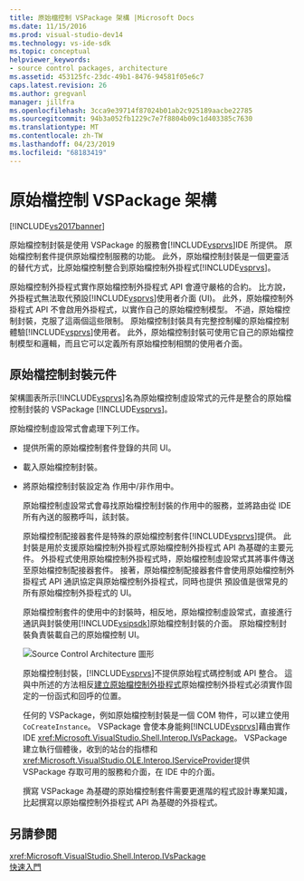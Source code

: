 ```yaml
---
title: 原始檔控制 VSPackage 架構 |Microsoft Docs
ms.date: 11/15/2016
ms.prod: visual-studio-dev14
ms.technology: vs-ide-sdk
ms.topic: conceptual
helpviewer_keywords:
- source control packages, architecture
ms.assetid: 453125fc-23dc-49b1-8476-94581f05e6c7
caps.latest.revision: 26
ms.author: gregvanl
manager: jillfra
ms.openlocfilehash: 3cca9e39714f87024b01ab2c925189aacbe22785
ms.sourcegitcommit: 94b3a052fb1229c7e7f8804b09c1d403385c7630
ms.translationtype: MT
ms.contentlocale: zh-TW
ms.lasthandoff: 04/23/2019
ms.locfileid: "68183419"
---
```

# <a name="source-control-vspackage-architecture"></a>原始檔控制 VSPackage 架構
[!INCLUDE[vs2017banner](../../includes/vs2017banner.md)]

原始檔控制封裝是使用 VSPackage 的服務會[!INCLUDE[vsprvs](../../includes/vsprvs-md.md)]IDE 所提供。 原始檔控制套件提供原始檔控制服務的功能。 此外，原始檔控制封裝是一個更靈活的替代方式，比原始檔控制整合到原始檔控制外掛程式[!INCLUDE[vsprvs](../../includes/vsprvs-md.md)]。  
  
 原始檔控制外掛程式實作原始檔控制外掛程式 API 會遵守嚴格的合約。 比方說，外掛程式無法取代預設[!INCLUDE[vsprvs](../../includes/vsprvs-md.md)]使用者介面 (UI)。 此外，原始檔控制外掛程式 API 不會啟用外掛程式，以實作自己的原始檔控制模型。 不過，原始檔控制封裝，克服了這兩個這些限制。 原始檔控制封裝具有完整控制權的原始檔控制體驗[!INCLUDE[vsprvs](../../includes/vsprvs-md.md)]使用者。 此外，原始檔控制封裝可使用它自己的原始檔控制模型和邏輯，而且它可以定義所有原始檔控制相關的使用者介面。  
  
## <a name="source-control-package-components"></a>原始檔控制封裝元件  
 架構圖表所示[!INCLUDE[vsprvs](../../includes/vsprvs-md.md)]名為原始檔控制虛設常式的元件是整合的原始檔控制封裝的 VSPackage [!INCLUDE[vsprvs](../../includes/vsprvs-md.md)]。  
  
 原始檔控制虛設常式會處理下列工作。  
  
- 提供所需的原始檔控制套件登錄的共同 UI。  
  
- 載入原始檔控制封裝。  
  
- 將原始檔控制封裝設定為 作用中/非作用中。  
  
  原始檔控制虛設常式會尋找原始檔控制封裝的作用中的服務，並將路由從 IDE 所有內送的服務呼叫，該封裝。  
  
  原始檔控制配接器套件是特殊的原始檔控制套件[!INCLUDE[vsprvs](../../includes/vsprvs-md.md)]提供。 此封裝是用於支援原始檔控制外掛程式原始檔控制外掛程式 API 為基礎的主要元件。 外掛程式使用原始檔控制外掛程式時，原始檔控制虛設常式其將事件傳送至原始檔控制配接器套件。 接著，原始檔控制配接器套件會使用原始檔控制外掛程式 API 通訊協定與原始檔控制外掛程式，同時也提供 預設值是很常見的所有原始檔控制外掛程式的 UI。  
  
  原始檔控制套件的使用中的封裝時，相反地，原始檔控制虛設常式，直接進行通訊與封裝使用[!INCLUDE[vsipsdk](../../includes/vsipsdk-md.md)]原始檔控制封裝的介面。 原始檔控制封裝負責裝載自己的原始檔控制 UI。  
  
  ![Source Control Architecture 圖形](../../extensibility/internals/media/vsipsccarch.gif "VSIPSCCArch")  
  
  原始檔控制封裝，[!INCLUDE[vsprvs](../../includes/vsprvs-md.md)]不提供原始程式碼控制或 API 整合。 這與中所述的方法相反[建立原始檔控制外掛程式](../../extensibility/internals/creating-a-source-control-plug-in.md)原始檔控制外掛程式必須實作固定的一份函式和回呼的位置。  
  
  任何的 VSPackage，例如原始檔控制封裝是一個 COM 物件，可以建立使用`CoCreateInstance`。 VSPackage 會使本身能夠[!INCLUDE[vsprvs](../../includes/vsprvs-md.md)]藉由實作 IDE <xref:Microsoft.VisualStudio.Shell.Interop.IVsPackage>。 VSPackage 建立執行個體後，收到的站台的指標和<xref:Microsoft.VisualStudio.OLE.Interop.IServiceProvider>提供 VSPackage 存取可用的服務和介面，在 IDE 中的介面。  
  
  撰寫 VSPackage 為基礎的原始檔控制套件需要更進階的程式設計專業知識，比起撰寫以原始檔控制外掛程式 API 為基礎的外掛程式。  
  
## <a name="see-also"></a>另請參閱  
 <xref:Microsoft.VisualStudio.Shell.Interop.IVsPackage>   
 [快速入門](../../extensibility/internals/getting-started-with-source-control-vspackages.md)
